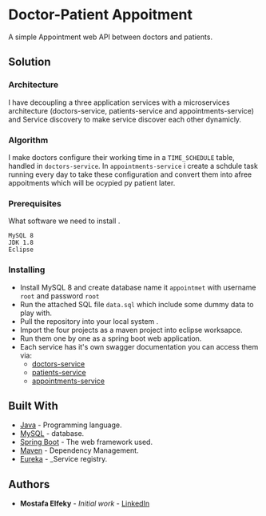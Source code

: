 # Doctor-Patient Appoitment

A simple Appointment web API between doctors and patients. 


## Solution

### Architecture
I have decoupling a three application services with a microservices architecture (doctors-service, patients-service and appointments-service) and Service discovery to make service discover each other dynamicly.

### Algorithm
I make doctors configure their working time in a `TIME_SCHEDULE` table, handled in `doctors-service`.
In `appointments-service` i create a schdule task running every day to take these configuration and convert them into  afree appoitments which will be ocypied py patient later.

### Prerequisites

What software we need to install .
```
MySQL 8
JDK 1.8
Eclipse
```

### Installing

 - Install MySQL 8 and create database name  it `appointmet`  with username  `root` and password `root`
 - Run the attached SQL file `data.sql` which include some dummy data to play with.
 - Pull the repository into your local system .  
 - Import the four projects  as a maven project into eclipse worksapce. 
 - Run them one by one as a spring boot web application. 
 - Each  service has it's own swagger documentation you can access them via:
	 - [doctors-service](http://localhost:8081/swagger-ui.html#/)
	 - [patients-service](http://localhost:8082/swagger-ui.html#/)
	 - [appointments-service](http://localhost:8083/swagger-ui.html#/)

## Built With

* [Java](https://www.java.com/download/) - Programming language.
* [MySQL](https://www.mysql.com/) - database.
* [Spring Boot](https://spring.io/) - The web framework used.
* [Maven](https://maven.apache.org/) - Dependency Management.
* [Eureka](https://github.com/Netflix/eureka) - _Service registry.


## Authors

* **Mostafa Elfeky** - *Initial work* - [LinkedIn](https://www.linkedin.com/in/mostafa-elfeky-1528ab104/)

